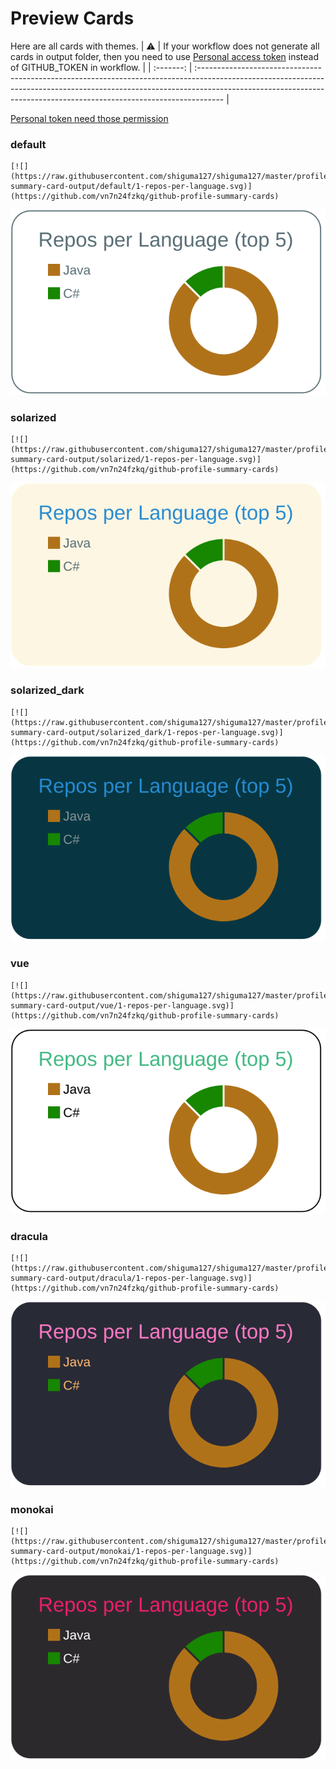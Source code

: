 
# Preview Cards

Here are all cards with themes.
| :warning: | If your workflow does not generate all cards in output folder, then you need to use [Personal access token](https://docs.github.com/en/actions/configuring-and-managing-workflows/creating-and-storing-encrypted-secrets) instead of GITHUB_TOKEN in workflow. |
| :-------: | :------------------------------------------------------------------------------------------------------------------------------------------------------------------------------------------------------------------------------------------------ |

[Personal token need those permission](https://github.com/vn7n24fzkq/github-profile-summary-cards/wiki/Personal-access-token-permissions)


### default


```
[![](https://raw.githubusercontent.com/shiguma127/shiguma127/master/profile-summary-card-output/default/1-repos-per-language.svg)](https://github.com/vn7n24fzkq/github-profile-summary-cards)
```
![](https://raw.githubusercontent.com/shiguma127/shiguma127/master/profile-summary-card-output/default/1-repos-per-language.svg)


### solarized


```
[![](https://raw.githubusercontent.com/shiguma127/shiguma127/master/profile-summary-card-output/solarized/1-repos-per-language.svg)](https://github.com/vn7n24fzkq/github-profile-summary-cards)
```
![](https://raw.githubusercontent.com/shiguma127/shiguma127/master/profile-summary-card-output/solarized/1-repos-per-language.svg)


### solarized_dark


```
[![](https://raw.githubusercontent.com/shiguma127/shiguma127/master/profile-summary-card-output/solarized_dark/1-repos-per-language.svg)](https://github.com/vn7n24fzkq/github-profile-summary-cards)
```
![](https://raw.githubusercontent.com/shiguma127/shiguma127/master/profile-summary-card-output/solarized_dark/1-repos-per-language.svg)


### vue


```
[![](https://raw.githubusercontent.com/shiguma127/shiguma127/master/profile-summary-card-output/vue/1-repos-per-language.svg)](https://github.com/vn7n24fzkq/github-profile-summary-cards)
```
![](https://raw.githubusercontent.com/shiguma127/shiguma127/master/profile-summary-card-output/vue/1-repos-per-language.svg)


### dracula


```
[![](https://raw.githubusercontent.com/shiguma127/shiguma127/master/profile-summary-card-output/dracula/1-repos-per-language.svg)](https://github.com/vn7n24fzkq/github-profile-summary-cards)
```
![](https://raw.githubusercontent.com/shiguma127/shiguma127/master/profile-summary-card-output/dracula/1-repos-per-language.svg)


### monokai


```
[![](https://raw.githubusercontent.com/shiguma127/shiguma127/master/profile-summary-card-output/monokai/1-repos-per-language.svg)](https://github.com/vn7n24fzkq/github-profile-summary-cards)
```
![](https://raw.githubusercontent.com/shiguma127/shiguma127/master/profile-summary-card-output/monokai/1-repos-per-language.svg)

